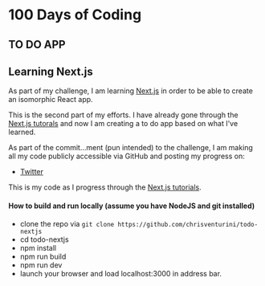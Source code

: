 # 100 Days of Coding

## TO DO APP
## Learning Next.js

As part of my challenge, I am learning [Next.js](https://nextjs.org/) in order to be able to create an isomorphic React app.

This is the second part of my efforts. I have already gone through the [Next.js tutorals](https://nextjs.org/learn) and now I am creating a to do app based on what I've learned.  

As part of the commit...ment (pun intended) to the challenge, I am making all my code publicly accessible via GitHub and posting my progress on:

* [Twitter](https://twitter.com/ChrisMVenturini)

This is my code as I progress through the [Next.js tutorials](https://nextjs.org/learn/).

#### How to build and run locally (assume you have NodeJS and git installed)
- clone the repo via `git clone https://github.com/chrisventurini/todo-nextjs`
- cd todo-nextjs
- npm install
- npm run build
- npm run dev
- launch your browser and load localhost:3000 in address bar.
